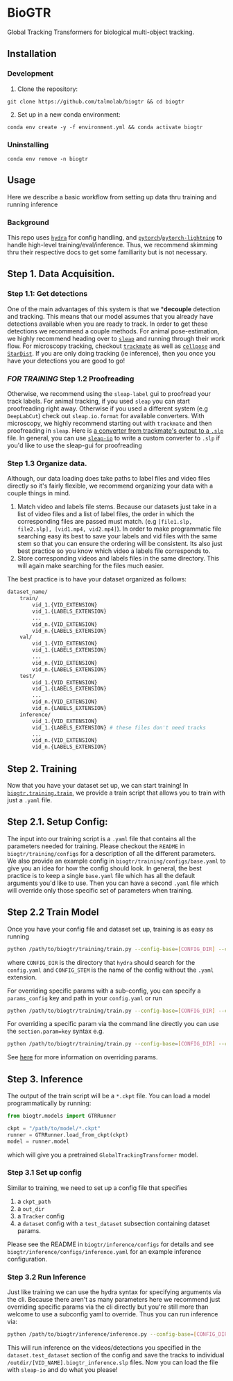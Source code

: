 # BioGTR
Global Tracking Transformers for biological multi-object tracking.

## Installation
<!-- ### Basic
```
pip install biogtr
``` -->
### Development
1. Clone the repository:
```
git clone https://github.com/talmolab/biogtr && cd biogtr
```
2. Set up in a new conda environment:
```
conda env create -y -f environment.yml && conda activate biogtr
```

### Uninstalling
```
conda env remove -n biogtr
```

## Usage

Here we describe a basic workflow from setting up data thru training and running inference
### Background

This repo uses [`hydra`](https://hydra.cc) for config handling, and [`pytorch`](https://pytorch.org)/[`pytorch-lightning`](https://lightning.ai) to handle high-level training/eval/inference. Thus, we recommend skimming thru their respective docs to get some familiarity but is not necessary.

## Step 1. Data Acquisition.

### Step 1.1: Get detections
One of the main advantages of this system is that we ***decouple** detection and tracking. This means that our model assumes that you already have detections available when you are ready to track. In order to get these detections we recommend a couple methods. For animal pose-estimation, we highly recommend heading over to [`sleap`](https://sleap.ai) and running through their work flow. For microscopy tracking, checkout [`trackmate`](https://imagej.net/plugins/trackmate/) as well as [`cellpose`](https://www.cellpose.org) and [`StarDist`](https://imagej.net/plugins/stardist). If you are only doing tracking (ie inference), then you once you have your detections you are good to go! 
### ***FOR TRAINING*** Step 1.2 Proofreading
Otherwise, we recommend using the `sleap-label` gui to proofread your track labels. For animal tracking, if you used `sleap` you can start proofreading right away. Otherwise if you used a different system (e.g `DeepLabCut`) check out `sleap.io.format` for available converters. With microscopy, we highly recommend starting out with `trackmate` and then proofreading in `sleap`. Here is [a converter from trackmate's output to a `.slp`](https://gist.github.com/aaprasad/5243be0785a40e9dafa1697ce2258e3e) file. In general, you can use [`sleap-io`](https://io.sleap.ai/latest/) to write a custom converter to `.slp` if you'd like to use the sleap-gui for proofreading
### Step 1.3 Organize data.

Although, our data loading does take paths to label files and video files directly so it's fairly flexible, we recommend organizing your data with a couple things in mind.

1. Match video and labels file stems. Because our datasets just take in a list of video files and a list of label files, the order in which the corresponding files are passed must match. (e.g `[file1.slp, file2.slp], [vid1.mp4, vid2.mp4]`). In order to make programmatic file searching easy its best to save your labels and vid files with the same stem so that you can ensure the ordering will be consistent. Its also just best practice so you know which video a labels file corresponds to.
2. Store corresponding videos and labels files in the same directory. This will again make searching for the files much easier. 

The best practice is to have your dataset organized as follows:
```bash
dataset_name/
    train/
        vid_1.{VID_EXTENSION}
        vid_1.{LABELS_EXTENSION}
        ...
        vid_n.{VID_EXTENSION}
        vid_n.{LABELS_EXTENSION}
    val/
        vid_1.{VID_EXTENSION}
        vid_1.{LABELS_EXTENSION}
        ...
        vid_n.{VID_EXTENSION}
        vid_n.{LABELS_EXTENSION}
    test/
        vid_1.{VID_EXTENSION}
        vid_1.{LABELS_EXTENSION}
        ...
        vid_n.{VID_EXTENSION}
        vid_n.{LABELS_EXTENSION}
    inference/
        vid_1.{VID_EXTENSION}
        vid_1.{LABELS_EXTENSION} # these files don't need tracks
        ...
        vid_n.{VID_EXTENSION}
        vid_n.{LABELS_EXTENSION}
```

## Step 2. Training

Now that you have your dataset set up, we can start training! In [`biogtr.training.train`](https://github.com/talmolab/biogtr/blob/main/biogtr/training/train.py), we provide a train script that allows you to train with just a `.yaml` file.

## Step 2.1. Setup Config:

The input into our training script is a `.yaml` file that contains all the parameters needed for training. Please checkout the `README` in `biogtr/training/configs` for a description of all the different parameters. We also provide an example config in `biogtr/training/configs/base.yaml` to give you an idea for how the config should look. In general, the best practice is to keep a single `base.yaml` file which has all the default arguments you'd like to use. Then you can have a second `.yaml` file which will override only those specific set of parameters when training.

## Step 2.2 Train Model

Once you have your config file and dataset set up, training is as easy as running

```bash
python /path/to/biogtr/training/train.py --config-base=[CONFIG_DIR] --config-name=[CONFIG_STEM]
```
where `CONFIG_DIR` is the directory that `hydra` should search for the `config.yaml` and `CONFIG_STEM` is the name of the config without the `.yaml` extension.

For overriding specific params with a sub-config, you can specify a `params_config` key and path in your `config.yaml` or run

```bash
python /path/to/biogtr/training/train.py --config-base=[CONFIG_DIR] --config-name=[BASE_CONFIG_STEM] ++params_config="/path/to/params.yaml"
```

For overriding a specific param via the command line directly you can use the `section.param=key` syntax e.g.

```bash
python /path/to/biogtr/training/train.py --config-base=[CONFIG_DIR] --config-name=[BASE_CONFIG_STEM] ++params_config="/path/to/params.yaml" section.param=value
```
See [here](https://hydra.cc/docs/advanced/override_grammar/basic/) for more information on overriding params.

## Step 3. Inference

The output of the train script will be a `*.ckpt` file. You can load a model programmatically by running:

```python
from biogtr.models import GTRRunner

ckpt = "/path/to/model/*.ckpt"
runner = GTRRunner.load_from_ckpt(ckpt)
model = runner.model
```

which will give you a pretrained `GlobalTrackingTransformer` model.

### Step 3.1 Set up config

Similar to training, we need to set up a config file that specifies 
1. a `ckpt_path`
2. a `out_dir`
3. a `Tracker` config
4. a `dataset` config with a `test_dataset` subsection containing dataset params.

Please see the README in `biogtr/inference/configs` for details and see `biogtr/inference/configs/inference.yaml` for an example inference configuration.

### Step 3.2 Run Inference

Just like training we can use the hydra syntax for specifying arguments via the cli. Because there aren't as many parameters here we recommend just overriding specific params via the cli directly but you're still more than welcome to use a subconfig yaml to override. Thus you can run inference via:

```bash
python /path/to/biogtr/inference/inference.py --config-base=[CONFIG_DIR] --config-name=[CONFIG_STEM]
```

This will run inference on the videos/detections you specified in the `dataset.test_dataset` section of the config and save the tracks to individual `/outdir/[VID_NAME].biogtr_inference.slp` files. Now you can load the file with `sleap-io` and do what you please!